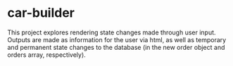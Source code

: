 # car-builder

This project explores rendering state changes made through user input. Outputs are made as information for the user via html, as well as temporary and permanent state changes to the database (in the new order object and orders array, respectively).
